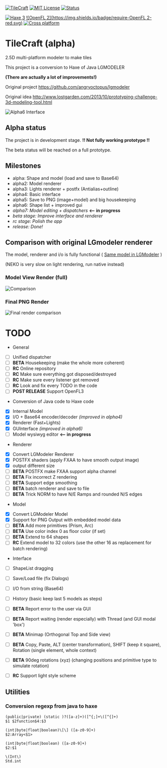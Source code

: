 [![TileCraft](https://img.shields.io/badge/app-TileCraft%201.0.0%20alpha7dev-brightgreen.svg)]()
[![MIT License](https://img.shields.io/badge/license-GNU%20GPL%203-blue.svg)](LICENSE)
[![Status](https://img.shields.io/badge/status-ALPHA-orange.svg)](#)

[![Haxe 3](https://img.shields.io/badge/language-Haxe%203-orange.svg)](http://www.haxe.org)
[![OpenFL 2](https://img.shields.io/badge/require-OpenFL 2-red.svg)](http://www.openfl.org)
[![Cross platform](https://img.shields.io/badge/platform-cross%20platform-lightgrey.svg)](http://www.openfl.org)

# TileCraft (alpha)
2.5D multi-platform modeler to make tiles

This project is a conversion to Haxe of Java LGMODELER

**(There are actually a lot of improvements!)**

Original project https://github.com/angryoctopus/lgmodeler

Original idea http://www.lostgarden.com/2013/10/prototyping-challenge-3d-modeling-tool.html

![Alpha6 Interface](https://dl.dropboxusercontent.com/u/683344/akifox/tilecraft/git/interface.png)

## Alpha status

The project is in development stage. **!! Not fully working prototype !!**

The beta status will be reached on a full prototype.

## Milestones

 - alpha:  Shape and model (load and save to Base64)
 - alpha2: Model renderer
 - alpha3: Lights renderer + postfx (Antialias+outline)
 - alpha4: Basic interface
 - alpha5: Save to PNG (image+model) and big housekeeping
 - alpha6: Shape list + improved gui
 - *alpha7: Model editing + dispatchers* **<-- in progress**
 - *beta stage: Improve interface and renderer*
 - *rc stage: Polish the app*
 - *release: Done!*


## Comparison with original LGmodeler renderer

The model, renderer and i/o is fully functional ( [Same model in LGModeler](http://www.angryoctopus.co.nz/lgmodler/index.php?model=FQQA____Ezw5DkBLCjwAWldvAGlIj1CrKhJwRZrNMEtIzmJFGhKCq5rNAiNnvALNRc0CzXgSAiNFEgJ4Zg9MacxpDng7eEMS3gFD3t4BAy3eAUBF3gFDq-8B) )

(NEKO is very slow on light rendering, run native instead)

### Model View Render (full)
![Comparison](https://dl.dropboxusercontent.com/u/683344/akifox/tilecraft/git/comparison.png)

### Final PNG Render
![Final render comparison](https://dl.dropboxusercontent.com/u/683344/akifox/tilecraft/git/rendercomparison.png)

# TODO
 - General
  - [ ] Unified dispatcher
  - [ ] **BETA** Housekeeping (make the whole more coherent)
  - [ ] **RC** Online repository
  - [ ] **RC** Make sure everything got disposed/destroyed
  - [ ] **RC** Make sure every listener got removed
  - [ ] **RC** Look and fix every TODO in the code
  - [ ] **POST RELEASE** Support OpenFL3
 - Conversion of Java code to Haxe code
  - [x] Internal Model
  - [x] I/O + Base64 encoder/decoder *(improved in alpha4)*
  - [x] Renderer (Fast+Lights)
  - [x] GUInterface *(improved in alpha6)*
  - [ ] Model wysiwyg editor **<-- in progress**
 - Renderer
  - [x] Convert LGModeler Renderer
  - [x] POSTFX shaders (apply FXAA to have smooth output image)
  - [x] output different size
  - [ ] **BETA** POSTFX make FXAA support alpha channel
  - [ ] **BETA** Fix incorrect Z rendering
  - [ ] **BETA** Support edge smoothing
  - [ ] **BETA** batch renderer and save to file
  - [ ] **BETA** Trick NORM to have N/E Ramps and rounded N/S edges
 - Model
  - [x] Convert LGModeler Model
  - [x] Support for PNG Output with embedded model data
  - [ ] **BETA** Add more primitives (Prism, Arc)
  - [ ] **BETA** Use color index 0 as floor color (if set)
  - [ ] **BETA** Extend to 64 shapes
  - [ ] **RC** Extend model to 32 colors (use the other 16 as replacement for batch rendering)
 - Interface
  - [ ] ShapeList dragging
  - [ ] Save/Load file (fix Dialogs)
  - [ ] I/O from string (Base64)
  - [ ] History (basic keep last 5 models as steps)
  - [ ] **BETA** Report error to the user via GUI
  - [ ] **BETA** Report waiting (render especially) with Thread (and GUI modal 'box')
  - [ ] **BETA** Minimap (Orthogonal Top and Side view)
  - [ ] **BETA** Copy, Paste, ALT (center transformation), SHIFT (keep it square), Rotation (single element, whole context)
  - [ ] **BETA** 90deg rotations (xyz) (changing positions and primitive type to simulate rotation)
  - [ ] **RC** Support light style scheme



  ## Utilities

  ### Conversion regexp from java to haxe

  ````
  (public|private) (static )?([a-z]+)([^{;]+\([^{]+)
  $1 $2function$4:$3
  ````
  ````
  (int|byte|float|boolean)\[\] ([a-z0-9]+)
  $2:Array<$1>
  ````
  ````
  (int|byte|float|boolean) ([a-z0-9]+)
  $2:$1
  ````
  ````
  \(Int\)
  Std.int
  ````
